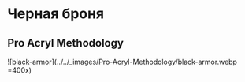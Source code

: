 # Черная броня

## Pro Acryl Methodology

![black-armor](../../_images/Pro-Acryl-Methodology/black-armor.webp =400x)